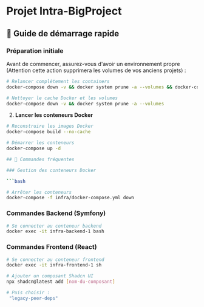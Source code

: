 # Projet Intra-BigProject

## 🚀 Guide de démarrage rapide

### Préparation initiale

Avant de commencer, assurez-vous d'avoir un environnement propre (Attention cette action supprimera les volumes de vos anciens projets) :

```bash
# Relancer complètement les containers
docker-compose down -v && docker system prune -a --volumes && docker-compose build --no-cache && docker-compose up -d
```


```bash
# Nettoyer le cache Docker et les volumes
docker-compose down -v && docker system prune -a --volumes
```

2. **Lancer les conteneurs Docker**

```bash
# Reconstruire les images Docker
docker-compose build --no-cache

# Démarrer les conteneurs
docker-compose up -d

## 📝 Commandes fréquentes

### Gestion des conteneurs Docker

```bash

# Arrêter les conteneurs
docker-compose -f infra/docker-compose.yml down
```

### Commandes Backend (Symfony)

```bash
# Se connecter au conteneur backend
docker exec -it infra-backend-1 bash
```

### Commandes Frontend (React)

```bash
# Se connecter au conteneur frontend
docker exec -it infra-frontend-1 sh

# Ajouter un composant Shadcn UI
npx shadcn@latest add [nom-du-composant] 

# Puis choisir :
 "legacy-peer-deps"
```